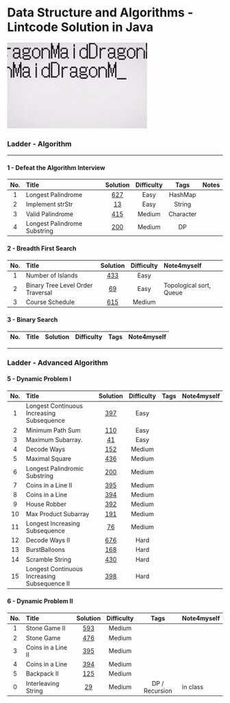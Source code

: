 Data Structure and Algorithms - Lintcode Solution in Java
==========================================================
![](static/dragonMaid.gif)

### Ladder - Algorithm 
----
#### 1 - Defeat the Algorithm Interview 
| __No.__ |      __Title__      | __Solution__ | __Difficulty__ | __Tags__ |  __Notes__ |
|:-------:|:--------------------|:-----------:|:---------------:|:------------:|:---------------|
|  1    | Longest Palindrome  |[627](./Java/LongestPalindrome.java)| Easy | HashMap |
|  2     | Implement strStr    |[13](./Java/StrStr.java)| Easy | String |
|  3    | Valid Palindrome    |[415](./Java/ValidPalindrome.java)| Medium | Character |
|  4    | Longest Palindrome Substring  |[200](./Java/LongestPalindromicSubstring.java)| Medium | DP |

#### 2 - Breadth First Search 
| __No.__ |      __Title__      | __Solution__ | __Difficulty__ |  __Note4myself__ |
|:-------:|:--------------------|:------------:|:---------------:|:---------------|
|  1    | Number of Islands   |[433](./Java/NumIslands.java)| Easy | 
|  2     | Binary Tree Level Order Traversal |[69](BinaryTreeLevelOrderTraversal.java)| Easy | Topological sort,  Queue|
|  3    | Course Schedule     |[615](./Java/CourseSchedule.java)| Medium | 



#### 3 - Binary Search 
| __No.__ |      __Title__      | __Solution__ | __Difficulty__ | __Tags__ | __Note4myself__ |
|:-------:|:--------------------|:------------:|:---------------:|:------------:|:--------------|



-----
### Ladder - Advanced Algorithm 

#### 5 - Dynamic Problem I 
| __No.__ |      __Title__      | __Solution__ | __Difficulty__ | __Tags__ |__Note4myself__ |
|:-------:|:--------------------|:------------:|:--------------:|:------------:|:---------------|
|  1    | Longest Continuous Increasing Subsequence |[397](./Java/MinimumPathSum.java)| Easy | 
|  2    | Minimum Path Sum    |[110](./Java/LongestIncreasingContinuousSubsequence.java)| Easy | 
|  3     | Maximum Subarray.   |[41](./Java/MaximumSubarray.java)| Easy | 
|  4    | Decode Ways         |[152](./Java/DecodeWays.java)  | Medium | 
|  5    | Maximal Square      |[436](./Java/MaximalSquare.java)  | Medium | 
|  6    | Longest Palindromic Substring      |[200](./Java/LongestPalindromicSubstring.java)  | Medium | 
|  7    | Coins in a Line II     |[395](./ava/CoinsinaLineII.java)  | Medium | 
|  8    | Coins in a Line     |[394](./Java/CoinsinaLine.java)  | Medium | 
|  9    | House Robber     |[392](./Java/HouseRobber.java)  | Medium | 
|  10    | Max Product Subarray     |[191](.Java/MaxProductSubarray.java)  | Medium | 
|  11     | Longest Increasing Subsequence     |[76](./Java/LongestIncreasingSubsequence.java)  | Medium |
|  12    | Decode Ways II        |[676](./Java/DecodeWaysII.java)  | Hard |  
|  13    | BurstBalloons       |[168](./Java/BurstBalloon.java)| Hard | 
|  14    | Scramble String     |[430](./Java/ScrambleString.java)  | Hard | 
|  15    | Longest Continuous Increasing Subsequence II     |[398](./Java/LongestContinuousIncreasingSubsequenceII.java)  | Hard |

#### 6 - Dynamic Problem II
| __No.__ |      __Title__      |       __Solution__      | __Difficulty__ |  __Tags__ |__Note4myself__|
|:-------:|:--------------------|:-----------------------:|:--------------:|:------------:|:--------------|
|  1    | Stone Game II       |[593](./Java/StoneGameII.java)  | Medium | 
|  2    | Stone Game          |[476](./Java/StoneGame.java)  | Medium | 
|  3    | Coins in a Line II         |[395](./Java/CoinsinaLineII.java)    | Medium | 
|  4    | Coins in a Line  |[394](./Java/CoinsinaLine.java)  | Medium |
|  5    | Backpack II  |[125](./Java/BackpackII.java)  | Medium | 
|  0    | Interleaving String     |[29](./Java/InterleavingString.java)  | Medium | DP / Recursion | in class | 
